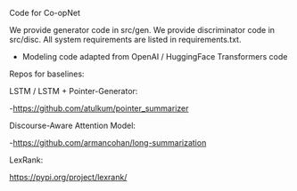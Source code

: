 Code for Co-opNet 

We provide generator code in src/gen. We provide discriminator code in src/disc. All system requirements are listed in requirements.txt. 

- Modeling code adapted from OpenAI / HuggingFace Transformers code 

Repos for baselines:

LSTM / LSTM + Pointer-Generator:

-https://github.com/atulkum/pointer_summarizer 

Discourse-Aware Attention Model: 

-https://github.com/armancohan/long-summarization

LexRank:

https://pypi.org/project/lexrank/



